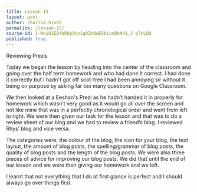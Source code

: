 ```yaml
---
title: Lesson 15
layout: post
author: charlie.hinds
permalink: /lesson-15/
source-id: 1-Wai81E84bRKp9tzigOZm8wESbixo8hN41_J-V7nLD0
published: true
---
```

Reviewing Prezis

Today we began the lesson by heading into the center of the classroom and going over the half term homework and who had done it correct. I had done it correctly but I hadn't got off scot-free I had been annoying sir without it being on purpose by asking far too many questions on Google Classroom. 

 We then looked at a Eeshan's Prezi as he hadn’t handed it in properly for homework which wasn’t very good as it would go all over the screen and not like mine that was in a perfectly chronological order and went from left to right. We were then given our task for the lesson and that was to do a review sheet of our blog and we had to review a friend’s blog. I reviewed Rhys’ blog and vice versa. 

The categories were; the colour of the blog, the icon for your blog, the text layout, the amount of blog posts, the spelling/grammar of blog posts, the quality of blog posts and the length of the blog posts. We were also three pieces of advice for improving our blog posts. We did that until the end of our lesson and we were then giving our homework and we left.

 I learnt that not everything that I do at first glance is perfect and I should always go over things first. 

